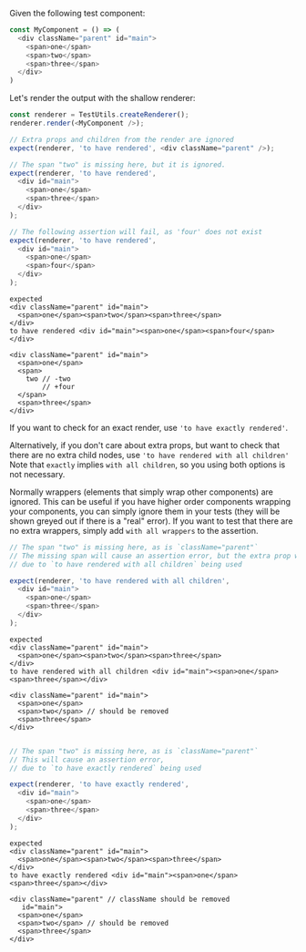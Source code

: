 Given the following test component:

```js
const MyComponent = () => (
  <div className="parent" id="main">
    <span>one</span>
    <span>two</span>
    <span>three</span>
  </div>
)
```

Let's render the output with the shallow renderer:

```js
const renderer = TestUtils.createRenderer();
renderer.render(<MyComponent />);
```

```js
// Extra props and children from the render are ignored
expect(renderer, 'to have rendered', <div className="parent" />);
```

```js
// The span "two" is missing here, but it is ignored.
expect(renderer, 'to have rendered',
  <div id="main">
    <span>one</span>
    <span>three</span>
  </div>
);
```

```js
// The following assertion will fail, as 'four' does not exist
expect(renderer, 'to have rendered',
  <div id="main">
    <span>one</span>
    <span>four</span>
  </div>
);
```

```output
expected
<div className="parent" id="main">
  <span>one</span><span>two</span><span>three</span>
</div>
to have rendered <div id="main"><span>one</span><span>four</span></div>

<div className="parent" id="main">
  <span>one</span>
  <span>
    two // -two
        // +four
  </span>
  <span>three</span>
</div>
```

If you want to check for an exact render, use `'to have exactly rendered'`.

Alternatively, if you don't care about extra props, but want to check that there are no extra child nodes, use `'to have rendered with all children'`
Note that `exactly` implies `with all children`, so you using both options is not necessary.

Normally wrappers (elements that simply wrap other components) are ignored. This can be useful if you have higher order
components wrapping your components, you can simply ignore them in your tests (they will be shown greyed out 
if there is a "real" error).  If you want to test that there are no extra wrappers, simply add 
`with all wrappers` to the assertion.


```js
// The span "two" is missing here, as is `className="parent"`
// The missing span will cause an assertion error, but the extra prop will be ignored
// due to `to have rendered with all children` being used

expect(renderer, 'to have rendered with all children',
  <div id="main">
    <span>one</span>
    <span>three</span>
  </div>
);
```

```output
expected
<div className="parent" id="main">
  <span>one</span><span>two</span><span>three</span>
</div>
to have rendered with all children <div id="main"><span>one</span><span>three</span></div>

<div className="parent" id="main">
  <span>one</span>
  <span>two</span> // should be removed
  <span>three</span>
</div>
```

```js

// The span "two" is missing here, as is `className="parent"`
// This will cause an assertion error,
// due to `to have exactly rendered` being used

expect(renderer, 'to have exactly rendered',
  <div id="main">
    <span>one</span>
    <span>three</span>
  </div>
);
```

```output
expected
<div className="parent" id="main">
  <span>one</span><span>two</span><span>three</span>
</div>
to have exactly rendered <div id="main"><span>one</span><span>three</span></div>

<div className="parent" // className should be removed
   id="main">
  <span>one</span>
  <span>two</span> // should be removed
  <span>three</span>
</div>
```

